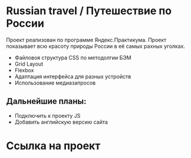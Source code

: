 # Russian travel / Путешествие по России

Проект реализован по программе Яндекс.Практикума. Проект показывает всю красоту природы России в её самых рахных уголках.

* Файловоя структура CSS по методолгии БЭМ
* Grid Layout
* Flexbox
* Адаптация интерфейса для разных устройств
* Использование медиазапросов

## Дальнейшие планы:
* Подключить к проекту JS
* Добавить английскую версию сайта

# Ссылка на проект
